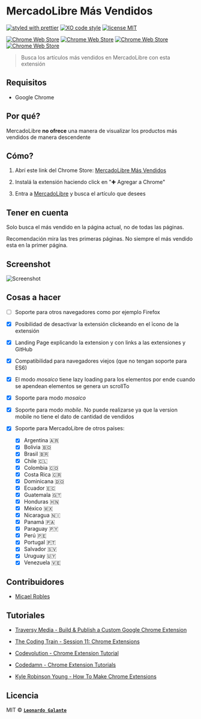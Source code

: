 # MercadoLibre Más Vendidos

[![styled with prettier](https://img.shields.io/badge/styled_with-prettier-ff69b4.svg?style=flat-square)](https://github.com/prettier/prettier) [![XO code style](https://img.shields.io/badge/code_style-XO-5ed9c7.svg?style=flat-square)](https://github.com/sindresorhus/xo) [![license MIT](https://img.shields.io/badge/license-MIT-blue.svg?style=flat-square)](https://opensource.org/licenses/MIT)

[![Chrome Web Store](https://img.shields.io/badge/chrome%20web%20store-v1.0.0-blue.svg?style=flat-square)](https://chrome.google.com/webstore/detail/mercadolibre-m%C3%A1s-vendidos/ecmfdhafogloeacbceakgefanbkocdhk)
[![Chrome Web Store](https://img.shields.io/badge/downloads-1142-green.svg?style=flat-square)](https://chrome.google.com/webstore/detail/mercadolibre-m%C3%A1s-vendidos/ecmfdhafogloeacbceakgefanbkocdhk)
[![Chrome Web Store](https://img.shields.io/redmine/plugin/stars/redmine_xlsx_format_issue_exporter.svg?style=flat-square)](https://chrome.google.com/webstore/detail/mercadolibre-m%C3%A1s-vendidos/ecmfdhafogloeacbceakgefanbkocdhk/reviews)
[![Chrome Web Store](https://img.shields.io/badge/rating%20count-30%20total-yellowgreen.svg?style=flat-square)](https://chrome.google.com/webstore/detail/mercadolibre-m%C3%A1s-vendidos/ecmfdhafogloeacbceakgefanbkocdhk/reviews)

> Busca los artículos más vendidos en MercadoLibre con esta extensión

## Requisitos

* Google Chrome

## Por qué?

MercadoLibre **no ofrece** una manera de visualizar los productos más vendidos de manera descendente

## Cómo?

1. Abrí este link del Chrome Store: [MercadoLibre Más Vendidos](https://chrome.google.com/webstore/detail/mercadolibre-m%C3%A1s-vendido/ecmfdhafogloeacbceakgefanbkocdhk)

2. Instalá la extensión haciendo click en "✚ Agregar a Chrome"

3. Entra a [MercadoLibre](http://www.mercadolibre.com.ar) y busca el artículo que desees

## Tener en cuenta

Solo busca el más vendido en la página actual, no de todas las páginas.

Recomendación mira las tres primeras páginas. No siempre el más vendido esta en la primer página.

## Screenshot

![Screenshot](https://image.ibb.co/hB7ZtQ/screenshot.png "Screenshot")

## Cosas a hacer

* [ ] Soporte para otros navegadores como por ejemplo Firefox

* [x] Posibilidad de desactivar la extensión clickeando en el īcono de la extensión

* [x] Landing Page explicando la extension y con links a las extensiones y GitHub

* [x] Compatibilidad para navegadores viejos (que no tengan soporte para ES6)

* [x] El modo _mosaico_ tiene lazy loading para los elementos por ende cuando se apendean elementos se genera un scrollTo

* [x] Soporte para modo _mosaico_

* [x] Soporte para modo _mobile_. No puede realizarse ya que la version mobile no tiene el dato de cantidad de vendidos

* [x] Soporte para MercadoLibre de otros países:
  * [x] Argentina 🇦🇷
  * [x] Bolivia 🇧🇴
  * [x] Brasil 🇧🇷
  * [x] Chile 🇨🇱
  * [x] Colombia 🇨🇴
  * [x] Costa Rica 🇨🇷
  * [x] Dominicana 🇩🇴
  * [x] Ecuador 🇪🇨
  * [x] Guatemala 🇬🇹
  * [x] Honduras 🇭🇳
  * [x] México 🇲🇽
  * [x] Nicaragua 🇳🇮
  * [x] Panamá 🇵🇦
  * [x] Paraguay 🇵🇾
  * [x] Perú 🇵🇪
  * [x] Portugal 🇵🇹
  * [x] Salvador 🇸🇻
  * [x] Uruguay 🇺🇾
  * [x] Venezuela 🇻🇪

## Contribuidores

* [Micael Robles](https://github.com/erosilk)

## Tutoriales

* [Traversy Media - Build & Publish a Custom Google Chrome Extension](https://www.youtube.com/watch?v=wHZCYi1K664)

* [The Coding Train - Session 11: Chrome Extensions](https://www.youtube.com/watch?v=hkOTAmmuv_4&list=PLRqwX-V7Uu6bL9VOMT65ahNEri9uqLWfS)

* [Codevolution - Chrome Extension Tutorial](https://www.youtube.com/watch?v=8q1_NkDbfzE&list=PLC3y8-rFHvwg2-q6Kvw3Tl_4xhxtIaNlY)

* [Codedamn - Chrome Extension Tutorials](https://www.youtube.com/watch?v=bqriqrg23Gc&list=PLYxzS__5yYQlDrTush02ZMj-uuZY33NOH)

* [Kyle Robinson Young - How To Make Chrome Extensions](https://www.youtube.com/watch?v=Ipa58NVGs_c)



## Licencia

MIT © **[`Leonardo Galante`](https://leonardogalante.com)**
